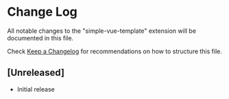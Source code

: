 # Change Log

All notable changes to the "simple-vue-template" extension will be documented in this file.

Check [Keep a Changelog](http://keepachangelog.com/) for recommendations on how to structure this file.

## [Unreleased]

- Initial release
